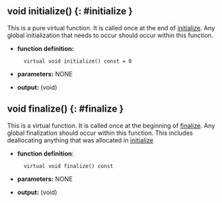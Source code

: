 ## void initialize() {: #initialize }

This is a pure virtual function. It is called once at the end of [initialize](../context/statics.md#initialize). Any global initialization that needs to occur should occur within this function.

* **function definition:**

        virtual void initialize() const = 0

* **parameters:** NONE
* **output:** (void)

## void finalize() {: #finalize }

This is a virtual function. It is called once at the beginning of [finalize](../context/statics.md#finalize). Any global finalization should occur within this function. This includes deallocating anything that was allocated in [initialize](#initialize)

* **function definition**:

        virtual void finalize() const

* **parameters:** NONE
* **output:** (void)
